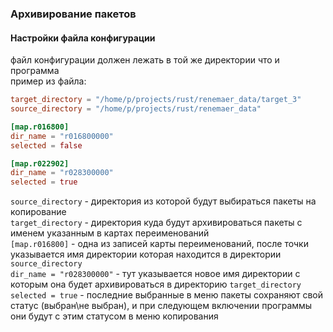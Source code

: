 ### Архивирование пакетов
#### Настройки файла конфигурации  
файл конфигурации должен лежать в той же директории что и программа  
пример из файла:
```toml
target_directory = "/home/p/projects/rust/renemaer_data/target_3"
source_directory = "/home/p/projects/rust/renemaer_data"

[map.r016800]
dir_name = "r016800000"
selected = false

[map.r022902]
dir_name = "r028300000"
selected = true
```  
`source_directory` - директория из которой будут выбираться пакеты на копирование  
`target_directory` - директория куда будут архивироваться пакеты с именем указанным в картах переименований  
`[map.r016800]` - одна из записей карты переименований, после точки указывается имя директории которая находится в директории `source_directory`  
`dir_name = "r028300000"` - тут указывается новое имя директории с которым она будет архивироваться в директорию `target_directory`  
`selected = true` - последние выбранные в меню пакеты сохраняют свой статус (выбран\не выбран), и при следующем включении программы они будут с этим статусом в меню копирования
